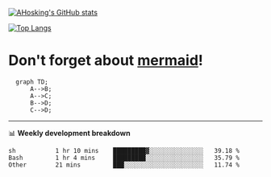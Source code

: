 [![AHosking's GitHub stats](https://github-readme-stats.vercel.app/api?username=ahosking&count_private=true&show_icons=true&theme=onedark&hide_rank=true&include_all_commits=true)](https://github.com/ahosking)

[![Top Langs](https://github-readme-stats.vercel.app/api/top-langs/?username=ahosking&layout=compact&theme=onedark)](https://github.com/ahosking)


# Don't forget about [mermaid](https://github.blog/2022-02-14-include-diagrams-markdown-files-mermaid/)!

```mermaid
  graph TD;
      A-->B;
      A-->C;
      B-->D;
      C-->D;
```
-------

📊 **Weekly development breakdown**

<!--START_SECTION:waka-->

```text
sh           1 hr 10 mins    █████████▓░░░░░░░░░░░░░░░   39.18 %
Bash         1 hr 4 mins     █████████░░░░░░░░░░░░░░░░   35.79 %
Other        21 mins         ███░░░░░░░░░░░░░░░░░░░░░░   11.74 %
```

<!--END_SECTION:waka-->
